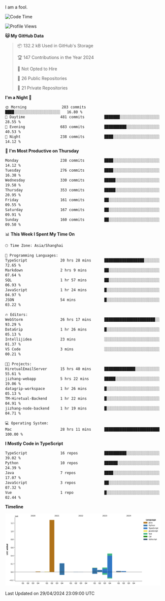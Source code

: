 I am a fool.

<!--START_SECTION:waka-->
![Code Time](http://img.shields.io/badge/Code%20Time-1%2C396%20hrs%205%20mins-blue)

![Profile Views](http://img.shields.io/badge/Profile%20Views-0-blue)

**🐱 My GitHub Data** 

> 📦 132.2 kB Used in GitHub's Storage 
 > 
> 🏆 147 Contributions in the Year 2024
 > 
> 🚫 Not Opted to Hire
 > 
> 📜 26 Public Repositories 
 > 
> 🔑 21 Private Repositories 
 > 
**I'm a Night 🦉** 

```text
🌞 Morning                283 commits         ████░░░░░░░░░░░░░░░░░░░░░   16.80 % 
🌆 Daytime                481 commits         ███████░░░░░░░░░░░░░░░░░░   28.55 % 
🌃 Evening                683 commits         ██████████░░░░░░░░░░░░░░░   40.53 % 
🌙 Night                  238 commits         ████░░░░░░░░░░░░░░░░░░░░░   14.12 % 
```
📅 **I'm Most Productive on Thursday** 

```text
Monday                   238 commits         ████░░░░░░░░░░░░░░░░░░░░░   14.12 % 
Tuesday                  276 commits         ████░░░░░░░░░░░░░░░░░░░░░   16.38 % 
Wednesday                330 commits         █████░░░░░░░░░░░░░░░░░░░░   19.58 % 
Thursday                 353 commits         █████░░░░░░░░░░░░░░░░░░░░   20.95 % 
Friday                   161 commits         ██░░░░░░░░░░░░░░░░░░░░░░░   09.55 % 
Saturday                 167 commits         ██░░░░░░░░░░░░░░░░░░░░░░░   09.91 % 
Sunday                   160 commits         ██░░░░░░░░░░░░░░░░░░░░░░░   09.50 % 
```


📊 **This Week I Spent My Time On** 

```text
🕑︎ Time Zone: Asia/Shanghai

💬 Programming Languages: 
TypeScript               20 hrs 28 mins      ██████████████████░░░░░░░   72.65 % 
Markdown                 2 hrs 9 mins        ██░░░░░░░░░░░░░░░░░░░░░░░   07.64 % 
SQL                      1 hr 57 mins        ██░░░░░░░░░░░░░░░░░░░░░░░   06.93 % 
JavaScript               1 hr 24 mins        █░░░░░░░░░░░░░░░░░░░░░░░░   04.97 % 
JSON                     54 mins             █░░░░░░░░░░░░░░░░░░░░░░░░   03.22 % 

🔥 Editors: 
WebStorm                 26 hrs 17 mins      ███████████████████████░░   93.29 % 
DataGrip                 1 hr 26 mins        █░░░░░░░░░░░░░░░░░░░░░░░░   05.13 % 
Intellijidea             23 mins             ░░░░░░░░░░░░░░░░░░░░░░░░░   01.37 % 
VS Code                  3 mins              ░░░░░░░░░░░░░░░░░░░░░░░░░   00.21 % 

🐱‍💻 Projects: 
HiretualEmailServer      15 hrs 40 mins      ██████████████░░░░░░░░░░░   55.61 % 
jizhang-webapp           5 hrs 22 mins       █████░░░░░░░░░░░░░░░░░░░░   19.06 % 
datagrip-workspace       1 hr 26 mins        █░░░░░░░░░░░░░░░░░░░░░░░░   05.13 % 
TM-Hiretual-Backend      1 hr 22 mins        █░░░░░░░░░░░░░░░░░░░░░░░░   04.91 % 
jizhang-node-backend     1 hr 19 mins        █░░░░░░░░░░░░░░░░░░░░░░░░   04.71 % 

💻 Operating System: 
Mac                      28 hrs 11 mins      █████████████████████████   100.00 % 
```

**I Mostly Code in TypeScript** 

```text
TypeScript               16 repos            ██████████░░░░░░░░░░░░░░░   39.02 % 
Python                   10 repos            ██████░░░░░░░░░░░░░░░░░░░   24.39 % 
Java                     7 repos             ████░░░░░░░░░░░░░░░░░░░░░   17.07 % 
JavaScript               3 repos             ██░░░░░░░░░░░░░░░░░░░░░░░   07.32 % 
Vue                      1 repo              █░░░░░░░░░░░░░░░░░░░░░░░░   02.44 % 
```



**Timeline**

![Lines of Code chart](https://raw.githubusercontent.com/VeejaLiu/VeejaLiu/master/assets/bar_graph.png)


 Last Updated on 29/04/2024 23:09:00 UTC
<!--END_SECTION:waka-->
